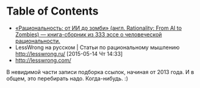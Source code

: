 
# Table of Contents



<div class="preview" id="org68dccdf">

</div>

-   [«Рациональность: от ИИ до зомби» (англ. Rationality: From AI to Zombies) — книга-сборник из 333 эссе о человеческой рациональности.](https://lesswrong.ru/w/%D0%A0%D0%B0%D1%86%D0%B8%D0%BE%D0%BD%D0%B0%D0%BB%D1%8C%D0%BD%D0%BE%D1%81%D1%82%D1%8C_%D0%BE%D1%82_%D0%98%D0%98_%D0%B4%D0%BE_%D0%97%D0%BE%D0%BC%D0%B1%D0%B8)
-   LessWrong на русском | Статьи по рациональному мышлению <http://lesswrong.ru/> <span class="timestamp-wrapper"><span class="timestamp">[2015-05-14 Чт 14:33]</span></span>
-   <http://lesswrong.com/>

В невидимой части записи подборка ссылок, начиная от 2013 года. И в общем, это перебирать надо. Когда-нибудь. :)  

